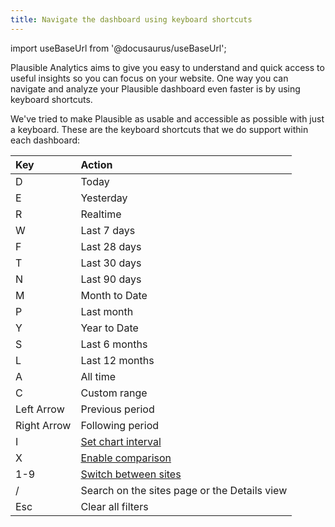 ```yaml
---
title: Navigate the dashboard using keyboard shortcuts
---
```


import useBaseUrl from '@docusaurus/useBaseUrl';

Plausible Analytics aims to give you easy to understand and quick access to useful insights so you can focus on your website. One way you can navigate and analyze your Plausible dashboard even faster is by using keyboard shortcuts. 

We've tried to make Plausible as usable and accessible as possible with just a keyboard. These are the keyboard shortcuts that we do support within each dashboard:

| Key         | Action            |
| :---------- | :---------------- |
| D           | Today             |
| E           | Yesterday         |
| R           | Realtime          |
| W           | Last 7 days       |
| F           | Last 28 days      |
| T           | Last 30 days      |
| N           | Last 90 days      |
| M           | Month to Date     |
| P           | Last month        |
| Y           | Year to Date      |
| S           | Last 6 months     |
| L           | Last 12 months    |
| A           | All time          |
| C           | Custom range      |
| Left Arrow  | Previous period   |
| Right Arrow | Following period  |
| I           | [Set chart interval](guided-tour.md#set-a-different-chart-interval)      |
| X           | [Enable comparison](compare-stats.md) |
| 1-9         | [Switch between sites](landing-page.md#pin-your-most-used-sites-for-quick-access) |
| /           | Search on the sites page or the Details view |
| Esc         | Clear all filters |
